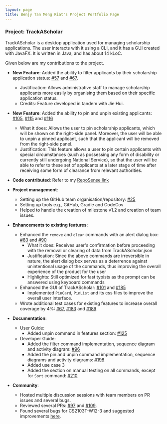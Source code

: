 ```yaml
---
layout: page
title: Benjy Tan Meng Kiat's Project Portfolio Page
---
```


### Project: TrackAScholar

TrackAScholar is a desktop application used for managing scholarship applications.
The user interacts with it using a CLI, and it has a GUI created with JavaFX.
It is written in Java, and has about 14 kLoC.

Given below are my contributions to the project.

* **New Feature**: Added the ability to filter applicants by their scholarship application status: [#57](https://github.com/AY2223S1-CS2103T-W10-3/tp/pull/57) and [#67](https://github.com/AY2223S1-CS2103T-W10-3/tp/pull/67).
    * Justification: Allows administrative staff to manage scholarship applicants more easily by organising them based on their specific application status.
    * Credits: Feature developed in tandem with Jie Hui.


* **New Feature**: Added the ability to pin and unpin existing applicants: [#105](https://github.com/AY2223S1-CS2103T-W10-3/tp/pull/105), [#115](https://github.com/AY2223S1-CS2103T-W10-3/tp/pull/115) and [#116](https://github.com/AY2223S1-CS2103T-W10-3/tp/pull/116)
    * What it does: Allows the user to pin scholarship applicants, which will be shown on the right-side panel.
    Moreover, the user will be able to unpin a pinned applicant, such that the applicant will be removed from the right-side panel.
    * Justification: This feature allows a user to pin certain applicants with special circumstances (such as possessing any form of disability or currently still undergoing National Service), 
    so that the user will be able to refer to these set of applicants at a later stage of time after receiving some form of clearance from relevant authorities.


* **Code contributed**: Refer to my [RepoSense link](https://nus-cs2103-ay2223s1.github.io/tp-dashboard/?search=benjy&sort=groupTitle&sortWithin=title&timeframe=commit&mergegroup=AY2223S1-CS2103T-W10-3%2Ftp%5Bmaster%5D&groupSelect=groupByRepos&breakdown=true&checkedFileTypes=docs~functional-code~test-code~other&since=2022-09-16&isTabOnMergedGroup=true&tabOpen=true&tabType=authorship&tabAuthor=benjytan45678&tabRepo=AY2223S1-CS2103T-W10-3%2Ftp%5Bmaster%5D&authorshipIsMergeGroup=true&authorshipFileTypes=docs~functional-code~test-code~other&authorshipIsBinaryFileTypeChecked=false&authorshipIsIgnoredFilesChecked=false)


* **Project management**:
  * Setting up the GitHub team organisation/repository: [#25](https://github.com/nus-cs2103-AY2223S1/tp/pull/25)
  * Setting up tools e.g., GitHub, Gradle and CodeCov
  * Helped to handle the creation of milestone v1.2 and creation of team issues.


* **Enhancements to existing features**: 
  * Enhanced the `remove` and `clear` commands with an alert dialog box: [#83](https://github.com/AY2223S1-CS2103T-W10-3/tp/pull/83) and [#90](https://github.com/AY2223S1-CS2103T-W10-3/tp/pull/90)
    * What it does: Receives user's confirmation before proceeding with the removal or clearing of data from TrackAScholar.json
    * Justification: Since the above commands are irreversible in nature, the alert dialog box serves as a deterrence against unintentional usage of the commands, thus improving the overall experience of the product for the user
    * Highlights: Still optimized for fast typists as the prompt can be answered using keyboard commands
  * Enhanced the GUI of TrackAScholar: [#101](https://github.com/AY2223S1-CS2103T-W10-3/tp/pull/101) and [#185](https://github.com/AY2223S1-CS2103T-W10-3/tp/pull/185)
    * Implemented `PinCard`, `PinList` and its css files to improve the overall user interface.
  * Wrote additional test cases for existing features to increase overall coverage by 4%: [#67](https://github.com/AY2223S1-CS2103T-W10-3/tp/pull/67), [#183](https://github.com/AY2223S1-CS2103T-W10-3/tp/pull/183) and [#189](https://github.com/AY2223S1-CS2103T-W10-3/tp/pull/189)


* **Documentation**: 
  * User Guide: 
    * Added unpin command in features section: [#125](https://github.com/AY2223S1-CS2103T-W10-3/tp/pull/125)
  * Developer Guide: 
    * Added the filter command implementation, sequence diagram and activity diagram: [#96](https://github.com/AY2223S1-CS2103T-W10-3/tp/pull/96)
    * Added the pin and unpin command implementation, sequence diagrams and activity diagrams: [#198](https://github.com/AY2223S1-CS2103T-W10-3/tp/pull/198)
    * Added use case 3
    * Added the section on manual testing on all commands, except for `Sort` command: [#210](https://github.com/AY2223S1-CS2103T-W10-3/tp/pull/210)


* **Community**: 
  * Hosted multiple discussion sessions with team members on PR issues and several bugs.
  * Reviewed several PRs: [#97](https://github.com/AY2223S1-CS2103T-W10-3/tp/pull/97)
    and [#109](https://github.com/AY2223S1-CS2103T-W10-3/tp/pull/109).
  * Found several bugs for CS2103T-W12-3 and suggested improvements [here](https://github.com/benjytan45678/ped/issues).

